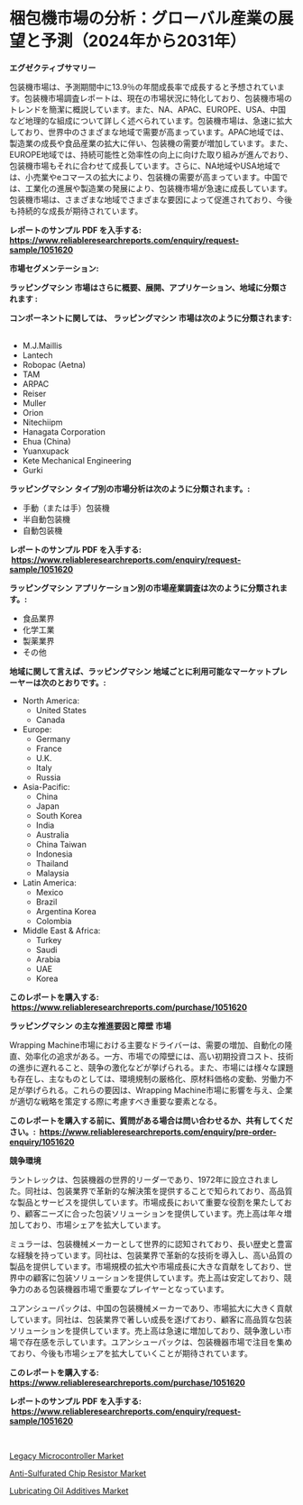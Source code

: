 <p><h1>梱包機市場の分析：グローバル産業の展望と予測（2024年から2031年）</h1></p><p><strong>エグゼクティブサマリー</strong></p>
<p><p>包装機市場は、予測期間中に13.9％の年間成長率で成長すると予想されています。包装機市場調査レポートは、現在の市場状況に特化しており、包装機市場のトレンドを簡潔に概説しています。また、NA、APAC、EUROPE、USA、中国など地理的な組成について詳しく述べられています。包装機市場は、急速に拡大しており、世界中のさまざまな地域で需要が高まっています。APAC地域では、製造業の成長や食品産業の拡大に伴い、包装機の需要が増加しています。また、EUROPE地域では、持続可能性と効率性の向上に向けた取り組みが進んでおり、包装機市場もそれに合わせて成長しています。さらに、NA地域やUSA地域では、小売業やeコマースの拡大により、包装機の需要が高まっています。中国では、工業化の進展や製造業の発展により、包装機市場が急速に成長しています。包装機市場は、さまざまな地域でさまざまな要因によって促進されており、今後も持続的な成長が期待されています。</p></p>
<p><strong>レポートのサンプル PDF を入手する: <a href="https://www.reliableresearchreports.com/enquiry/request-sample/1051620">https://www.reliableresearchreports.com/enquiry/request-sample/1051620</a></strong></p>
<p><strong>市場セグメンテーション:</strong></p>
<p><strong> ラッピングマシン 市場はさらに概要、展開、アプリケーション、地域に分類されます :</strong></p>
<p><strong>コンポーネントに関しては、 ラッピングマシン 市場は次のように分類されます: &nbsp;</strong></p>
<p><ul><li>M.J.Maillis</li><li>Lantech</li><li>Robopac (Aetna)</li><li>TAM</li><li>ARPAC</li><li>Reiser</li><li>Muller</li><li>Orion</li><li>Nitechiipm</li><li>Hanagata Corporation</li><li>Ehua (China)</li><li>Yuanxupack</li><li>Kete Mechanical Engineering</li><li>Gurki</li></ul></p>
<p><strong> ラッピングマシン タイプ別の市場分析は次のように分類されます。:</strong></p>
<p><ul><li>手動（または手）包装機</li><li>半自動包装機</li><li>自動包装機</li></ul></p>
<p><strong>レポートのサンプル PDF を入手する: &nbsp;<a href="https://www.reliableresearchreports.com/enquiry/request-sample/1051620">https://www.reliableresearchreports.com/enquiry/request-sample/1051620</a></strong></p>
<p><strong> ラッピングマシン アプリケーション別の市場産業調査は次のように分類されます。:</strong></p>
<p><ul><li>食品業界</li><li>化学工業</li><li>製薬業界</li><li>その他</li></ul></p>
<p><strong>地域に関して言えば、ラッピングマシン 地域ごとに利用可能なマーケットプレーヤーは次のとおりです。:</strong></p>
<p><ul>
    <li>
        North America:
        <ul>
            <li>United States</li>
            <li>Canada</li>
        </ul>
    </li>
    <li>
        Europe:
        <ul>
            <li>Germany</li>
            <li>France</li>
            <li>U.K.</li>
            <li>Italy</li>
            <li>Russia</li>
        </ul>
    </li>
    <li>
        Asia-Pacific:
        <ul>
            <li>China</li>
            <li>Japan</li>
            <li>South Korea</li>
            <li>India</li>
            <li>Australia</li>
            <li>China Taiwan</li>
            <li>Indonesia</li>
            <li>Thailand</li>
            <li>Malaysia</li>
        </ul>
    </li>
    <li>
        Latin America:
        <ul>
            <li>Mexico</li>
            <li>Brazil</li>
            <li>Argentina Korea</li>
            <li>Colombia</li>
        </ul>
    </li>
    <li>
        Middle East & Africa:
        <ul>
            <li>Turkey</li>
            <li>Saudi</li>
            <li>Arabia</li>
            <li>UAE</li>
            <li>Korea</li>
        </ul>
    </li>
    </ul></p>
<p><strong>このレポートを購入する: &nbsp;<a href="https://www.reliableresearchreports.com/purchase/1051620">https://www.reliableresearchreports.com/purchase/1051620</a></strong></p>
<p><strong>ラッピングマシン の主な推進要因と障壁 市場</strong></p>
<p><p>Wrapping Machine市場における主要なドライバーは、需要の増加、自動化の隆直、効率化の追求がある。一方、市場での障壁には、高い初期投資コスト、技術の進歩に遅れること、競争の激化などが挙げられる。また、市場には様々な課題も存在し、主なものとしては、環境規制の厳格化、原材料価格の変動、労働力不足が挙げられる。これらの要因は、Wrapping Machine市場に影響を与え、企業が適切な戦略を策定する際に考慮すべき重要な要素となる。</p></p>
<p><strong>このレポートを購入する前に、質問がある場合は問い合わせるか、共有してください。:&nbsp; <a href="https://www.reliableresearchreports.com/enquiry/pre-order-enquiry/1051620">https://www.reliableresearchreports.com/enquiry/pre-order-enquiry/1051620</a></strong></p>
<p><strong>競争環境</strong></p>
<p><p>ラントレックは、包装機器の世界的リーダーであり、1972年に設立されました。同社は、包装業界で革新的な解決策を提供することで知られており、高品質な製品とサービスを提供しています。市場成長において重要な役割を果たしており、顧客ニーズに合った包装ソリューションを提供しています。売上高は年々増加しており、市場シェアを拡大しています。</p><p>ミュラーは、包装機械メーカーとして世界的に認知されており、長い歴史と豊富な経験を持っています。同社は、包装業界で革新的な技術を導入し、高い品質の製品を提供しています。市場規模の拡大や市場成長に大きな貢献をしており、世界中の顧客に包装ソリューションを提供しています。売上高は安定しており、競争力のある包装機器市場で重要なプレイヤーとなっています。</p><p>ユアンシューパックは、中国の包装機械メーカーであり、市場拡大に大きく貢献しています。同社は、包装業界で著しい成長を遂げており、顧客に高品質な包装ソリューションを提供しています。売上高は急速に増加しており、競争激しい市場で存在感を示しています。ユアンシューパックは、包装機器市場で注目を集めており、今後も市場シェアを拡大していくことが期待されています。</p></p>
<p><strong>このレポートを購入する: &nbsp; <a href="https://www.reliableresearchreports.com/purchase/1051620">https://www.reliableresearchreports.com/purchase/1051620</a></strong></p>
<p><strong>レポートのサンプル PDF を入手する: &nbsp;<a href="https://www.reliableresearchreports.com/enquiry/request-sample/1051620">https://www.reliableresearchreports.com/enquiry/request-sample/1051620</a></strong><strong></strong></p>
<p>&nbsp;</p>
<p><p><a href="https://view.publitas.com/reportprime-1/legacy-microcontroller-market-size-evaluating-its-market-trends-growth-and-projections-2023-2030/">Legacy Microcontroller Market</a></p><p><a href="https://view.publitas.com/reportprime-1/anti-sulfurated-chip-resistor-market-offers-provide-insightful-data-for-the-time-period-from-2023-to-2030-and-also-provide-analysis-based-on-application-type-and-region/">Anti-Sulfurated Chip Resistor Market</a></p><p><a href="https://github.com/Hazelklievgspy6vdcsmu106w/Market-Research-Report-List-1/blob/main/lubricating-oil-additives-market.md">Lubricating Oil Additives Market</a></p></p>